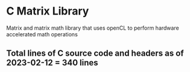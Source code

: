 # C Matrix Library
Matrix and matrix math library that uses openCL to perform hardware accelerated math operations

## Total lines of C source code and headers as of 2023-02-12 = 340 lines